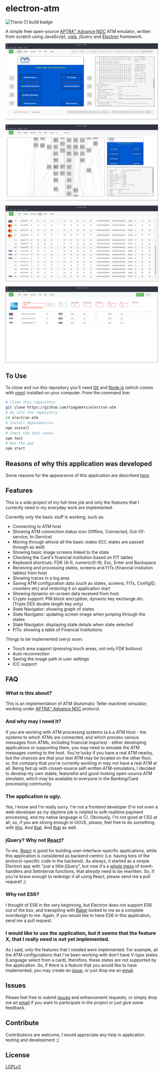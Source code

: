 # electron-atm

![Travis CI build badge](https://travis-ci.org/timgabets/electron-atm.svg?branch=master)

A simple free open-source [APTRA™ Advance NDC](https://www.ncr.com/financial-services/banking-atm-software/aptra-advance-ndc) ATM emulator, written from scratch using JavaScript, [visjs](http://visjs.org/), jQuery and [Electron](https://electron.atom.io/) framework.

![screenshot](img/screenshot.png)

![states navigator](img/states.png)

![FITs page](img/fits.png)

![cards page](img/cards.png)

## To Use

To clone and run this repository you'll need [Git](https://git-scm.com) and [Node.js](https://nodejs.org/en/download/) (which comes with [npm](http://npmjs.com)) installed on your computer. From the command line:

```bash
# Clone this repository
git clone https://github.com/timgabets/electron-atm
# Go into the repository
cd electron-atm
# Install dependencies
npm install
# Check the test cases
npm test
# Run the app
npm start
```

## Reasons of why this application was developed

Some reasons for the appearance of this application are described [here](http://gabets.ru/electron-atm).

## Features 

This is a side project of my full-time job and only the features that I currently need in my everyday work are implemented. 

Currently only the basic stuff is working, such as:

 * Connecting to ATM host
 * Showing ATM connection status icon (Offline, Connected, Out-Of-service, In-Service)
 * Moving through almost all the basic states (ICC states are passed through as well)
 * Showing basic image screens linked to the state
 * Checking the Card's financial institution based on FIT tables
 * Keyboard shortcuts: FDK (A-I), numeric(0-9), Esc, Enter and Backspace
 * Receiving and processing states, screens and FITs (financial insitution tables) from host
 * Showing traces in a log area
 * Saving ATM configuration data (such as states, screens, FITs, ConfigID, counters etc) and restoring it on application start
 * Showing dynamic on-screen data received from host
 * Crypto support: PIN block encryption, dynamic key exchange etc. (Triple DES double length key only)
 * State Navigator: showing graph of states
 * State Navigator: updating screen image when jumping through the states
 * State Navigator: displaying state details when state selected
 * FITs: showing a table of Financial Institutions

Things to be implemented (very) soon:
 * Touch area support (pressing touch areas, not only FDK buttons)
 * Auto reconnection
 * Saving the image path in user settings
 * ICC support


## FAQ

### What is this about?

This is an implementation of ATM (Automatic Teller machine) simulator, working under [APTRA™ Advance NDC](https://www.ncr.com/financial-services/banking-atm-software/aptra-advance-ndc) protocol.

### And why may I need it?

If you are working with ATM processing systems (a.k.a ATM Host - the systems to which ATMs are connected, and which process various messages from ATMs, including financial inquiries) - either developing applications or supporting them, you may need to emulate the ATM messages coming to the host. You're lucky if you have a real ATM nearby, but the chances are that your test ATM may be located on the other floor, or, the company that you're currently working in may not have a real ATM at all. Being fed up with closed-source self-written ATM-simulators, I decided to develop my own stable, featureful and good-looking open-source ATM simulator, which may be available to everyone in the Banking/Card processing community.

### The application is ugly.

Yes, I know and I'm really sorry. I'm not a frontend developer (I'm not even a web-developer  as my daytime job is related to soft-realtime payment processing, and my native language is C). Obviously, I'm not good at CSS at all, so, if you are strong enough in UI/UX, please, feel free to do something with [this](https://github.com/timgabets/electron-atm/blob/master/css/styles.css). And [that](https://github.com/timgabets/electron-atm/blob/master/index.html). And [that](https://github.com/timgabets/electron-atm/tree/master/templates) as well.

### jQuery? Why not [React](https://facebook.github.io/react/)?

To me, [React](https://facebook.github.io/react/) is good for building user-interface-specific applications, while this application is considered as backend-centric (i.e. having tons of the protocol-specific code in the backend). As always, it started as a simple Electron app with "just a little jQuery", but now it's a [whole mess](https://github.com/timgabets/electron-atm/blob/master/src/listeners/window.js) of event-handlers and SetInterval functions, that already need to be rewritten. So, if you're brave enough to redesign it all using React, please send me a pull request! ;)


### Why not ES6? 
I thought of ES6 in the very beginning, but Electron does not support ES6 out of the box, and transpiling with [Babel](https://babeljs.io/) looked to me as a complete overdesign to me. Again, if you would like to have ES6 in this application, send me a pull request.


### I would like to use the application, but it seems that the feature X, that I really need is not yet implemented.
As I said, only the features that I needed were implemented. For example, all the ATM configurations that I've been working with don't have V-type states (Language select from a card), therefore, these states are not supported by the application. So, if there is a feature that you would like to have implemented, you may create an [issue](https://github.com/timgabets/electron-atm/issues), or just drop me an [email](mailto:tim@gabets.ru). 


## Issues

Please feel free to submit [issues](https://github.com/timgabets/electron-atm/issues) and enhancement requests, or simply drop me an [email](mailto:tim@gabets.ru) if you want to participate in the project or just give some feedback.

## Contribute

Contributions are welcome, I would appreciate any help in application testing and development ;)

## License
[LGPLv2](LICENSE.md)
